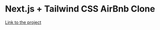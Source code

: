 # Next.js + Tailwind CSS AirBnb Clone

[Link to the project](https://airbnb-clone-kohl-nu.vercel.app)
